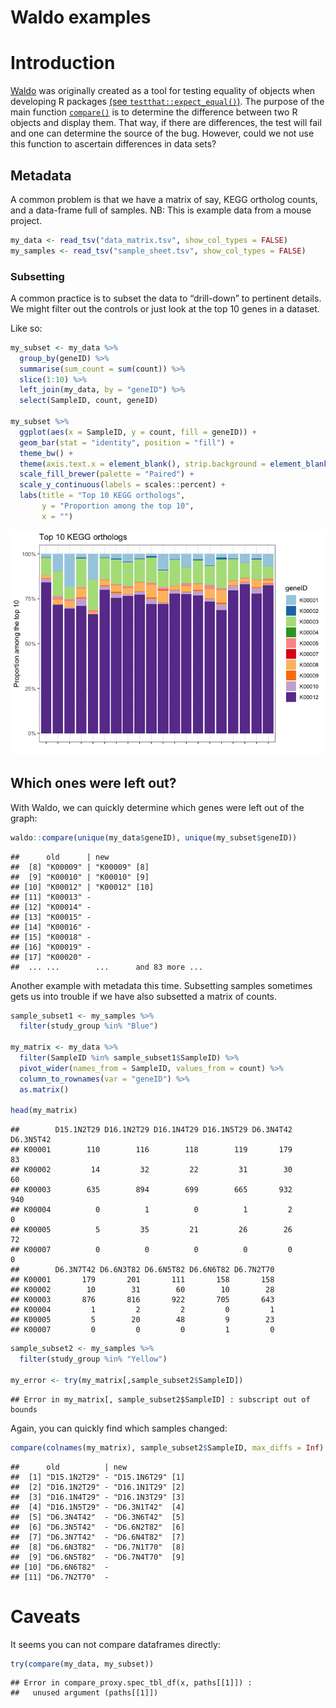 Waldo examples
================

# Introduction

[Waldo](https://www.tidyverse.org/blog/2020/10/waldo/) was originally
created as a tool for testing equality of objects when developing R
packages [(see
`testthat::expect_equal()`)](https://testthat.r-lib.org/reference/equality-expectations.html).
The purpose of the main function
[`compare()`](https://rdrr.io/cran/waldo/man/compare.html) is to
determine the difference between two R objects and display them. That
way, if there are differences, the test will fail and one can determine
the source of the bug. However, could we not use this function to
ascertain differences in data sets?

## Metadata

A common problem is that we have a matrix of say, KEGG ortholog counts,
and a data-frame full of samples. NB: This is example data from a mouse
project.

``` r
my_data <- read_tsv("data_matrix.tsv", show_col_types = FALSE)
my_samples <- read_tsv("sample_sheet.tsv", show_col_types = FALSE)
```

### Subsetting

A common practice is to subset the data to “drill-down” to pertinent
details. We might filter out the controls or just look at the top 10
genes in a dataset.

Like so:

``` r
my_subset <- my_data %>%
  group_by(geneID) %>%
  summarise(sum_count = sum(count)) %>%
  slice(1:10) %>%
  left_join(my_data, by = "geneID") %>%
  select(SampleID, count, geneID)

my_subset %>%
  ggplot(aes(x = SampleID, y = count, fill = geneID)) +
  geom_bar(stat = "identity", position = "fill") +
  theme_bw() +
  theme(axis.text.x = element_blank(), strip.background = element_blank()) +
  scale_fill_brewer(palette = "Paired") +
  scale_y_continuous(labels = scales::percent) +
  labs(title = "Top 10 KEGG orthologs",
       y = "Proportion among the top 10",
       x = "")
```

![](README_files/figure-gfm/unnamed-chunk-2-1.png)<!-- -->

## Which ones were left out?

With Waldo, we can quickly determine which genes were left out of the
graph:

``` r
waldo::compare(unique(my_data$geneID), unique(my_subset$geneID))
```

    ##      old      | new                     
    ##  [8] "K00009" | "K00009" [8]            
    ##  [9] "K00010" | "K00010" [9]            
    ## [10] "K00012" | "K00012" [10]           
    ## [11] "K00013" -                         
    ## [12] "K00014" -                         
    ## [13] "K00015" -                         
    ## [14] "K00016" -                         
    ## [15] "K00018" -                         
    ## [16] "K00019" -                         
    ## [17] "K00020" -                         
    ##  ... ...        ...      and 83 more ...

Another example with metadata this time. Subsetting samples sometimes
gets us into trouble if we have also subsetted a matrix of counts.

``` r
sample_subset1 <- my_samples %>%
  filter(study_group %in% "Blue")

my_matrix <- my_data %>%
  filter(SampleID %in% sample_subset1$SampleID) %>%
  pivot_wider(names_from = SampleID, values_from = count) %>%
  column_to_rownames(var = "geneID") %>%
  as.matrix()

head(my_matrix)
```

    ##        D15.1N2T29 D16.1N2T29 D16.1N4T29 D16.1N5T29 D6.3N4T42 D6.3N5T42
    ## K00001        110        116        118        119       179        83
    ## K00002         14         32         22         31        30        60
    ## K00003        635        894        699        665       932       940
    ## K00004          0          1          0          1         2         0
    ## K00005          5         35         21         26        26        72
    ## K00007          0          0          0          0         0         0
    ##        D6.3N7T42 D6.6N3T82 D6.6N5T82 D6.6N6T82 D6.7N2T70
    ## K00001       179       201       111       158       158
    ## K00002        10        31        60        10        28
    ## K00003       876       816       922       705       643
    ## K00004         1         2         2         0         1
    ## K00005         5        20        48         9        23
    ## K00007         0         0         0         1         0

``` r
sample_subset2 <- my_samples %>%
  filter(study_group %in% "Yellow")

my_error <- try(my_matrix[,sample_subset2$SampleID])
```

    ## Error in my_matrix[, sample_subset2$SampleID] : subscript out of bounds

Again, you can quickly find which samples changed:

``` r
compare(colnames(my_matrix), sample_subset2$SampleID, max_diffs = Inf)
```

    ##      old          | new             
    ##  [1] "D15.1N2T29" - "D15.1N6T29" [1]
    ##  [2] "D16.1N2T29" - "D16.1N1T29" [2]
    ##  [3] "D16.1N4T29" - "D16.1N3T29" [3]
    ##  [4] "D16.1N5T29" - "D6.3N1T42"  [4]
    ##  [5] "D6.3N4T42"  - "D6.3N6T42"  [5]
    ##  [6] "D6.3N5T42"  - "D6.6N2T82"  [6]
    ##  [7] "D6.3N7T42"  - "D6.6N4T82"  [7]
    ##  [8] "D6.6N3T82"  - "D6.7N1T70"  [8]
    ##  [9] "D6.6N5T82"  - "D6.7N4T70"  [9]
    ## [10] "D6.6N6T82"  -                 
    ## [11] "D6.7N2T70"  -

# Caveats

It seems you can not compare dataframes directly:

``` r
try(compare(my_data, my_subset))
```

    ## Error in compare_proxy.spec_tbl_df(x, paths[[1]]) : 
    ##   unused argument (paths[[1]])
